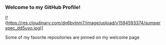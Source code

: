 ### Welcome to my GitHub Profile!

[!(https://res.cloudinary.com/dn6bvlnm7/image/upload/v1594593374/sumperspec_dd5uyo.jpg)]

Some of my favorite repositories are pinned on my welcome page 




<!--
**kellyav/kellyav** is a ✨ _special_ ✨ repository because its `README.md` (this file) appears on your GitHub profile.

Here are some ideas to get you started:

- 🔭 I’m currently working on ...
- 🌱 I’m currently learning ...
- 👯 I’m looking to collaborate on ...
- 🤔 I’m looking for help with ...
- 💬 Ask me about ...
- 📫 How to reach me: ...
- 😄 Pronouns: ...
- ⚡ Fun fact: ...
-->
